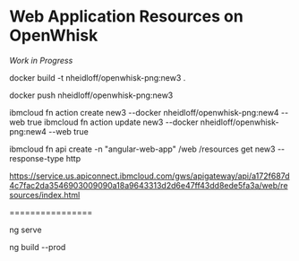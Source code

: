 # Web Application Resources on OpenWhisk


*Work in Progress*



docker build -t nheidloff/openwhisk-png:new3 .

docker push nheidloff/openwhisk-png:new3

ibmcloud fn action create new3 --docker nheidloff/openwhisk-png:new4 --web true
ibmcloud fn action update new3 --docker nheidloff/openwhisk-png:new4 --web true

ibmcloud fn api create -n "angular-web-app" /web /resources get new3 --response-type http

https://service.us.apiconnect.ibmcloud.com/gws/apigateway/api/a172f687d4c7fac2da3546903009090a18a9643313d2d6e47ff43dd8ede5fa3a/web/resources/index.html



================

ng serve

ng build --prod